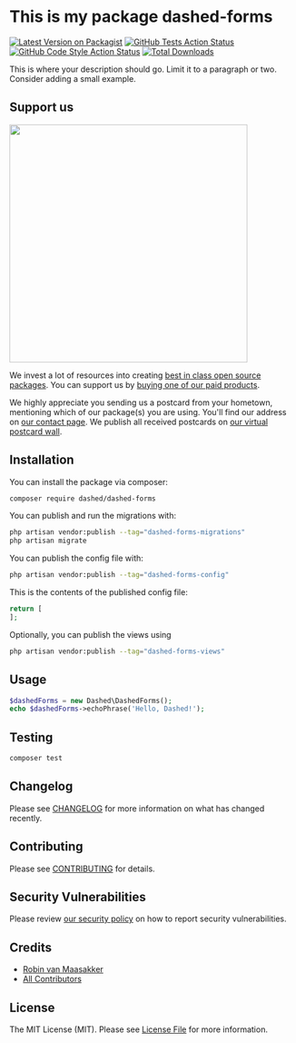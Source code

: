 # This is my package dashed-forms

[![Latest Version on Packagist](https://img.shields.io/packagist/v/Dashed-DEV/dashed-forms.svg?style=flat-square)](https://packagist.org/packages/Dashed-DEV/dashed-forms)
[![GitHub Tests Action Status](https://img.shields.io/github/workflow/status/Dashed-DEV/dashed-forms/run-tests?label=tests)](https://github.com/Dashed-DEV/dashed-forms/actions?query=workflow%3Arun-tests+branch%3Amain)
[![GitHub Code Style Action Status](https://img.shields.io/github/workflow/status/Dashed-DEV/dashed-forms/Check%20&%20fix%20styling?label=code%20style)](https://github.com/Dashed-DEV/dashed-forms/actions?query=workflow%3A"Check+%26+fix+styling"+branch%3Amain)
[![Total Downloads](https://img.shields.io/packagist/dt/Dashed-DEV/dashed-forms.svg?style=flat-square)](https://packagist.org/packages/Dashed-DEV/dashed-forms)

This is where your description should go. Limit it to a paragraph or two. Consider adding a small example.

## Support us

[<img src="https://github-ads.s3.eu-central-1.amazonaws.com/dashed-forms.jpg?t=1" width="419px" />](https://spatie.be/github-ad-click/dashed-forms)

We invest a lot of resources into creating [best in class open source packages](https://spatie.be/open-source). You can support us by [buying one of our paid products](https://spatie.be/open-source/support-us).

We highly appreciate you sending us a postcard from your hometown, mentioning which of our package(s) you are using. You'll find our address on [our contact page](https://spatie.be/about-us). We publish all received postcards on [our virtual postcard wall](https://spatie.be/open-source/postcards).

## Installation

You can install the package via composer:

```bash
composer require dashed/dashed-forms
```

You can publish and run the migrations with:

```bash
php artisan vendor:publish --tag="dashed-forms-migrations"
php artisan migrate
```

You can publish the config file with:

```bash
php artisan vendor:publish --tag="dashed-forms-config"
```

This is the contents of the published config file:

```php
return [
];
```

Optionally, you can publish the views using

```bash
php artisan vendor:publish --tag="dashed-forms-views"
```

## Usage

```php
$dashedForms = new Dashed\DashedForms();
echo $dashedForms->echoPhrase('Hello, Dashed!');
```

## Testing

```bash
composer test
```

## Changelog

Please see [CHANGELOG](CHANGELOG.md) for more information on what has changed recently.

## Contributing

Please see [CONTRIBUTING](.github/CONTRIBUTING.md) for details.

## Security Vulnerabilities

Please review [our security policy](../../security/policy) on how to report security vulnerabilities.

## Credits

- [Robin van Maasakker](https://github.com/Dashed)
- [All Contributors](../../contributors)

## License

The MIT License (MIT). Please see [License File](LICENSE.md) for more information.
